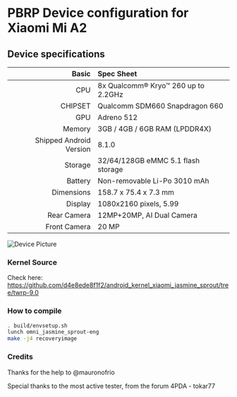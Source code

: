 # PBRP Device configuration for Xiaomi Mi A2

## Device specifications

Basic   | Spec Sheet
-------:|:-------------------------
CPU     | 8x Qualcomm® Kryo™ 260 up to 2.2GHz
CHIPSET | Qualcomm SDM660 Snapdragon 660
GPU     | Adreno 512
Memory  | 3GB / 4GB / 6GB RAM (LPDDR4X)
Shipped Android Version | 8.1.0
Storage | 32/64/128GB eMMC 5.1 flash storage
Battery | Non-removable Li-Po 3010 mAh
Dimensions | 158.7 x 75.4 x 7.3 mm
Display | 1080x2160 pixels, 5.99
Rear Camera  | 12MP+20MP, AI Dual Camera
Front Camera | 20 MP

![Device Picture](https://static-eu.insales.ru/images/products/1/6809/170998425/20180723211747.jpg)

### Kernel Source
Check here: https://github.com/d4e8ede8f1f2/android_kernel_xiaomi_jasmine_sprout/tree/twrp-9.0

### How to compile
```sh
. build/envsetup.sh
lunch omni_jasmine_sprout-eng
make -j4 recoveryimage
```

### Credits
Thanks for the help to @mauronofrio

Special thanks to the most active tester, from the forum 4PDA - tokar77
